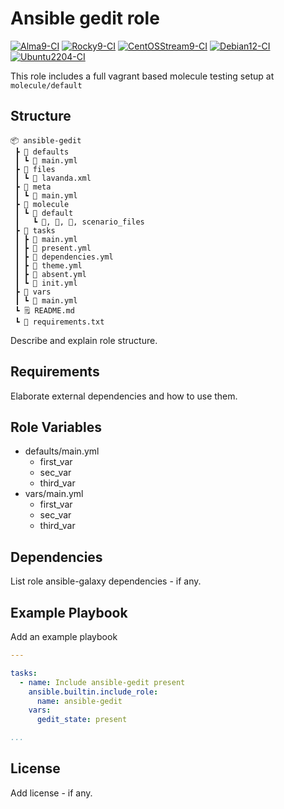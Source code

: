 # Ansible gedit role

[![Alma9-CI](https://github.com/philnewm/ansible-gedit/actions/workflows/alma9-ci.yml/badge.svg)](https://github.com/philnewm/ansible-gedit/actions/workflows/alma9-ci.yml)  [![Rocky9-CI](https://github.com/philnewm/ansible-gedit/actions/workflows/rocky9-ci.yml/badge.svg)](https://github.com/philnewm/ansible-gedit/actions/workflows/rocky9-ci.yml)  [![CentOSStream9-CI](https://github.com/philnewm/ansible-gedit/actions/workflows/centosstream9-ci.yml/badge.svg)](https://github.com/philnewm/ansible-gedit/actions/workflows/centosstream9-ci.yml)  [![Debian12-CI](https://github.com/philnewm/ansible-gedit/actions/workflows/debian12-ci.yml/badge.svg)](https://github.com/philnewm/ansible-gedit/actions/workflows/debian12-ci.yml)  [![Ubuntu2204-CI](https://github.com/philnewm/ansible-gedit/actions/workflows/ubuntu2204-ci.yml/badge.svg)](https://github.com/philnewm/ansible-gedit/actions/workflows/ubuntu2204-ci.yml)

This role includes a full vagrant based molecule testing setup at `molecule/default`

## Structure

```code
📦 ansible-gedit
 ┣ 📂 defaults
 ┃ ┗ 📜 main.yml
 ┣ 📂 files
 ┃ ┗ 📜 lavanda.xml
 ┣ 📂 meta
 ┃ ┗ 📜 main.yml
 ┣ 📂 molecule
 ┃ ┗ 📂 default
 ┃   ┗ 📜, 📜, 📜, scenario_files
 ┣ 📂 tasks
 ┃ ┣ 📜 main.yml
 ┃ ┣ 📜 present.yml
 ┃ ┣ 📜 dependencies.yml
 ┃ ┣ 📜 theme.yml
 ┃ ┣ 📜 absent.yml
 ┃ ┗ 📜 init.yml
 ┣ 📂 vars
 ┃ ┗ 📜 main.yml
 ┗ 🗒️ README.md
 ┗ 📓 requirements.txt

```

Describe and explain role structure.

## Requirements

Elaborate external dependencies and how to use them.

## Role Variables

* defaults/main.yml
  * first_var
  * sec_var
  * third_var
* vars/main.yml
  * first_var
  * sec_var
  * third_var

## Dependencies

List role ansible-galaxy dependencies - if any.

## Example Playbook

Add an example playbook

```yaml
---

tasks:
  - name: Include ansible-gedit present
    ansible.builtin.include_role:
      name: ansible-gedit
    vars:
      gedit_state: present

...
```

## License

Add license - if any.
